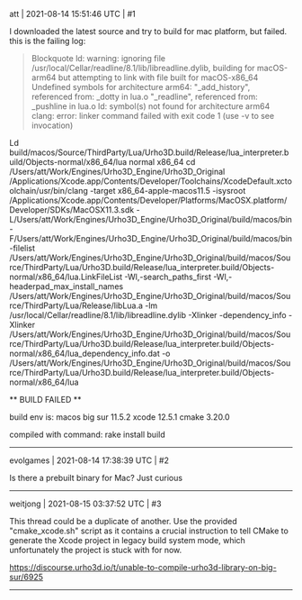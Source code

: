 att | 2021-08-14 15:51:46 UTC | #1

I downloaded the latest source and try to build for mac platform, but failed.
this is the failing log:

> Blockquote
ld: warning: ignoring file /usr/local/Cellar/readline/8.1/lib/libreadline.dylib, building for macOS-arm64 but attempting to link with file built for macOS-x86_64
Undefined symbols for architecture arm64:
  "_add_history", referenced from:
      _dotty in lua.o
  "_readline", referenced from:
      _pushline in lua.o
ld: symbol(s) not found for architecture arm64
clang: error: linker command failed with exit code 1 (use -v to see invocation)

Ld build/macos/Source/ThirdParty/Lua/Urho3D.build/Release/lua_interpreter.build/Objects-normal/x86_64/lua normal x86_64
    cd /Users/att/Work/Engines/Urho3D_Engine/Urho3D_Original
    /Applications/Xcode.app/Contents/Developer/Toolchains/XcodeDefault.xctoolchain/usr/bin/clang -target x86_64-apple-macos11.5 -isysroot /Applications/Xcode.app/Contents/Developer/Platforms/MacOSX.platform/Developer/SDKs/MacOSX11.3.sdk -L/Users/att/Work/Engines/Urho3D_Engine/Urho3D_Original/build/macos/bin -F/Users/att/Work/Engines/Urho3D_Engine/Urho3D_Original/build/macos/bin -filelist /Users/att/Work/Engines/Urho3D_Engine/Urho3D_Original/build/macos/Source/ThirdParty/Lua/Urho3D.build/Release/lua_interpreter.build/Objects-normal/x86_64/lua.LinkFileList -Wl,-search_paths_first -Wl,-headerpad_max_install_names /Users/att/Work/Engines/Urho3D_Engine/Urho3D_Original/build/macos/Source/ThirdParty/Lua/Release/libLua.a -lm /usr/local/Cellar/readline/8.1/lib/libreadline.dylib -Xlinker -dependency_info -Xlinker /Users/att/Work/Engines/Urho3D_Engine/Urho3D_Original/build/macos/Source/ThirdParty/Lua/Urho3D.build/Release/lua_interpreter.build/Objects-normal/x86_64/lua_dependency_info.dat -o /Users/att/Work/Engines/Urho3D_Engine/Urho3D_Original/build/macos/Source/ThirdParty/Lua/Urho3D.build/Release/lua_interpreter.build/Objects-normal/x86_64/lua

** BUILD FAILED **

build env is:
macos big sur 11.5.2
xcode 12.5.1
cmake 3.20.0

compiled with command: rake install build

-------------------------

evolgames | 2021-08-14 17:38:39 UTC | #2

Is there a prebuilt binary for Mac? Just curious

-------------------------

weitjong | 2021-08-15 03:37:52 UTC | #3

This thread could be a duplicate of another. Use the provided "cmake_xcode.sh" script as it contains a crucial instruction to tell CMake to generate the Xcode project in legacy build system mode, which unfortunately the project is stuck with for now.

https://discourse.urho3d.io/t/unable-to-compile-urho3d-library-on-big-sur/6925

-------------------------


